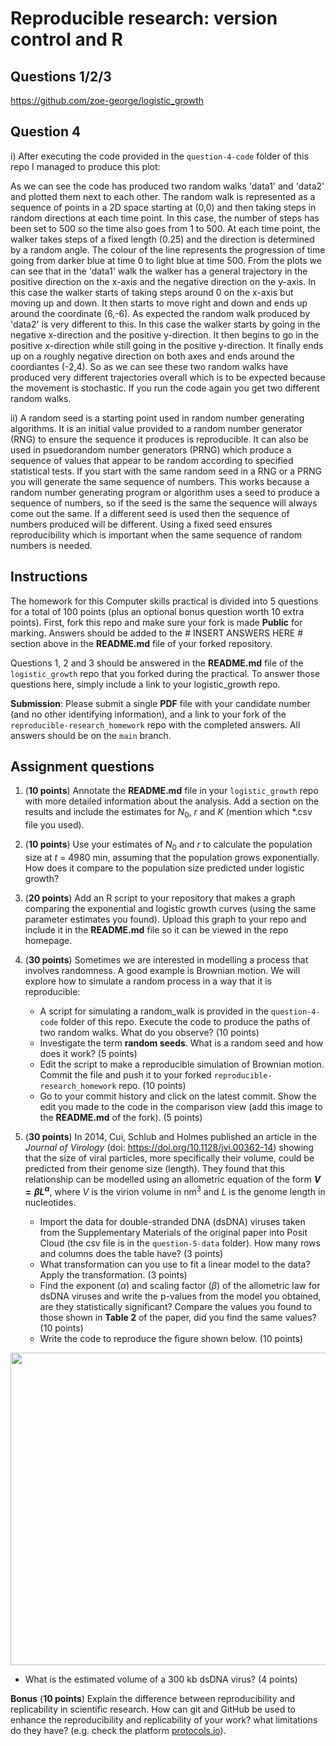 # Reproducible research: version control and R

## Questions 1/2/3 

https://github.com/zoe-george/logistic_growth 

## Question 4 

i) After executing the code provided in the `question-4-code` folder of this repo I managed to produce this plot:

As we can see the code has produced two random walks 'data1' and 'data2' and plotted them next to each other. The random walk is represented as a sequence of points in a 2D space starting at (0,0) and then taking steps in random directions at each time point. In this case, the number of steps has been set to 500 so the time also goes from 1 to 500. At each time point, the walker takes steps of a fixed length (0.25) and the direction is determined by a random angle. The colour of the line represents the progression of time going from darker blue at time 0 to light blue at time 500. From the plots we can see that in the 'data1' walk the walker has a general trajectory in the positive direction on the x-axis and the negative direction on the y-axis. In this case the walker starts of taking steps around 0 on the x-axis but moving up and down. It then starts to move right and down and ends up around the coordinate (6,-6). As expected the random walk produced by 'data2' is very different to this. In this case the walker starts by going in the negative x-direction and the positive y-direction. It then begins to go in the positive x-direction while still going in the positive y-direction. It finally ends up on a roughly negative direction on both axes and ends around the coordiantes (-2,4). So as we can see these two random walks have produced very different trajectories overall which is to be expected because the movement is stochastic. If you run the code again you get two different random walks. 

ii) A random seed is a starting point used in random number generating algorithms. It is an initial value provided to a random number generator (RNG) to ensure the sequence it produces is reproducible. It can also be used in psuedorandom number generators (PRNG) which produce a sequence of values that appear to be random according to specified statistical tests. If you start with the same random seed in a RNG or a PRNG you will generate the same sequence of numbers. This works because a random number generating program or algorithm uses a seed to produce a sequence of numbers, so if the seed is the same the sequence will always come out the same. If a different seed is used then the sequence of numbers produced will be different. Using a fixed seed ensures reproducibility which is important when the same sequence of random numbers is needed. 


## Instructions

The homework for this Computer skills practical is divided into 5 questions for a total of 100 points (plus an optional bonus question worth 10 extra points). First, fork this repo and make sure your fork is made **Public** for marking. Answers should be added to the # INSERT ANSWERS HERE # section above in the **README.md** file of your forked repository.

Questions 1, 2 and 3 should be answered in the **README.md** file of the `logistic_growth` repo that you forked during the practical. To answer those questions here, simply include a link to your logistic_growth repo.

**Submission**: Please submit a single **PDF** file with your candidate number (and no other identifying information), and a link to your fork of the `reproducible-research_homework` repo with the completed answers. All answers should be on the `main` branch.

## Assignment questions 

1) (**10 points**) Annotate the **README.md** file in your `logistic_growth` repo with more detailed information about the analysis. Add a section on the results and include the estimates for $N_0$, $r$ and $K$ (mention which *.csv file you used).
   
2) (**10 points**) Use your estimates of $N_0$ and $r$ to calculate the population size at $t$ = 4980 min, assuming that the population grows exponentially. How does it compare to the population size predicted under logistic growth? 

3) (**20 points**) Add an R script to your repository that makes a graph comparing the exponential and logistic growth curves (using the same parameter estimates you found). Upload this graph to your repo and include it in the **README.md** file so it can be viewed in the repo homepage.
   
4) (**30 points**) Sometimes we are interested in modelling a process that involves randomness. A good example is Brownian motion. We will explore how to simulate a random process in a way that it is reproducible:

   - A script for simulating a random_walk is provided in the `question-4-code` folder of this repo. Execute the code to produce the paths of two random walks. What do you observe? (10 points)
   - Investigate the term **random seeds**. What is a random seed and how does it work? (5 points)
   - Edit the script to make a reproducible simulation of Brownian motion. Commit the file and push it to your forked `reproducible-research_homework` repo. (10 points)
   - Go to your commit history and click on the latest commit. Show the edit you made to the code in the comparison view (add this image to the **README.md** of the fork). (5 points)

5) (**30 points**) In 2014, Cui, Schlub and Holmes published an article in the *Journal of Virology* (doi: https://doi.org/10.1128/jvi.00362-14) showing that the size of viral particles, more specifically their volume, could be predicted from their genome size (length). They found that this relationship can be modelled using an allometric equation of the form **$`V = \beta L^{\alpha}`$**, where $`V`$ is the virion volume in nm<sup>3</sup> and $`L`$ is the genome length in nucleotides.

   - Import the data for double-stranded DNA (dsDNA) viruses taken from the Supplementary Materials of the original paper into Posit Cloud (the csv file is in the `question-5-data` folder). How many rows and columns does the table have? (3 points)
   - What transformation can you use to fit a linear model to the data? Apply the transformation. (3 points)
   - Find the exponent ($\alpha$) and scaling factor ($\beta$) of the allometric law for dsDNA viruses and write the p-values from the model you obtained, are they statistically significant? Compare the values you found to those shown in **Table 2** of the paper, did you find the same values? (10 points)
   - Write the code to reproduce the figure shown below. (10 points)

  <p align="center">
     <img src="https://github.com/josegabrielnb/reproducible-research_homework/blob/main/question-5-data/allometric_scaling.png" width="600" height="500">
  </p>

  - What is the estimated volume of a 300 kb dsDNA virus? (4 points)

**Bonus** (**10 points**) Explain the difference between reproducibility and replicability in scientific research. How can git and GitHub be used to enhance the reproducibility and replicability of your work? what limitations do they have? (e.g. check the platform [protocols.io](https://www.protocols.io/)).
